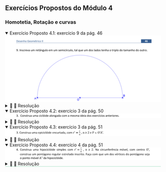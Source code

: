 <link rel="stylesheet" href="../../imagens/style.css">

<script type="text/x-mathjax-config">
  MathJax.Hub.Config({
    showProcessingMessages: false,
    tex2jax: { inlineMath: [['$','$'],['\\(','\\)']] }
  });
</script>
<script type="text/javascript" src="https://cdn.mathjax.org/mathjax/latest/MathJax.js?config=TeX-MML-AM_HTMLorMML"></script>

<h2 id="inicio">Exercícios Propostos do Módulo 4</h2>
<h3>Homotetia, Rotação e curvas</h3> 
  <details open><summary>Exercício Proposto 4.1: exercício 9 da pág. 46</summary>
  <img src="../../modulo4/apostila_nova_2022b-46.png" />
  <div class="combo"><details class="sub"><summary>&#x1f4cf; &#x1f4d0; Resolução</summary>
	<p>Usaremos a Homotetia para construir um retângulo inscrito no semicírculo dado.</p>
	  <ul class="slider">
		  <li>
			   <input type="radio" id="001p" name="sl">
			   <label for="001p"></label>
			   <img src="46_01_01.png"/>
			   <figcaption>Vamos iniciar encontrando o segmento <b>O3 = 3&middot;O1</b> e a reta perpendicular ao diâmetro que passa pelo centro <b>O</b>.</figcaption>
		   </li>
		   <li>
			   <input type="radio" id="002p" name="sl">
			   <label for="002p"></label>
			   <img src="46_01_02.png"/>
			   <figcaption>Defina o segmento <b>O2 = 2&middot;O1</b>. Desta forma, temos o retângulo semelhante à solução inscrita que vamos construir: <b>O2X'3</b>.</figcaption>
		   </li>
		   <li>
			   <input type="radio" id="003p" name="sl">
			   <label for="003p"></label>
			   <img src="46_01_03.png"/>
			   <figcaption>Usando o centro de homotetia <b>H &equiv; O</b>, defina o ponto <b>X</b> no arco do semicírculo.</figcaption>
		   </li>
		   <li>
			   <input type="radio" id="004p" name="sl">
			   <label for="004p"></label>
			   <img src="46_01_04.png"/>
			   <figcaption>Construa o segmento <b>XY // O2</b>...</figcaption>
		   </li>
		   <li>
			   <input type="radio" id="005p" name="sl">
			   <label for="005p"></label>
			   <img src="46_01_05.png"/>
			   <figcaption>... <b>XW // AB</b>...</figcaption>
		   </li>
		   <li>
			   <input type="radio" id="006p" name="sl">
			   <label for="006p"></label>
			   <img src="46_01_06.png"/>
			   <figcaption>... e <b>WZ // O2</b>. Desta forma, o retângulo <b>XYZW</b> fica inscrito no semicírculo, com o lado <b>YZ = 3&middot;XY</b>.</figcaption>
		   </li>
		</ul>
		<img src="46_01_00.png" class="fundo"/>
  </details></div></details>
  <details open><summary>Exercício Proposto 4.2: exercício 3 da pág. 50</summary>
  <img src="../../modulo4/apostila_nova_2022b-50b.png" />
  <div class="combo"><details class="sub"><summary>&#x1f4cf; &#x1f4d0; Resolução</summary>
	<p>Vamos construir uma ciclóide alongada usando uma rotação.</p>
	  <ul class="slider">
		  <li>
			   <input type="radio" id="010p" name="sl">
			   <label for="010p"></label>
			   <img src="50_03_01.png"/>
			   <figcaption>Construa uma circunferência de centro <b>O</b> e raio <b>OA</b>. Trace a reta <b>r</b> tangente a esta circunferência pelo ponto <b>A</b>.</figcaption>
		   </li>
		   <li>
			   <input type="radio" id="011p" name="sl">
			   <label for="011p"></label>
			   <img src="50_03_02.png"/>
			   <figcaption>Usando um ponto qualquer <b>A' &isin; r</b>, construa a circunferência com raio <b>O'A' = OA</b> tangente à reta <b>r</b>. Defina os pontos <b>P</b> e <b>P'</b> pertencentes aos prolongamentos dos raios <b>OA</b> e <b>O'A'</b>.</figcaption>
		   </li>
		   <li>
			   <input type="radio" id="012p" name="sl">
			   <label for="012p"></label>
			   <img src="50_03_03.png"/>
			   <figcaption>Defina o ângulo $\mathsf{ \alpha = { {AA'} \over {OA} } }$ .</figcaption>
		   </li>
		   <li>
			   <input type="radio" id="013p" name="sl">
			   <label for="013p"></label>
			   <img src="50_03_04.png"/>
			   <figcaption>Defina a rotação do ponto <b>P'</b> feita por meio do ângulo de amplitude fixa <b>&alpha;</b> e vértice <b>O'</b></figcaption>
		   </li>
		   <li>
			   <input type="radio" id="014p" name="sl">
			   <label for="014p"></label>
			   <img src="50_03_05.png"/>
			   <figcaption>A ciclóide alongada é o lugar geométrico da extremidade do ângulo <b>&alpha;</b>, ou seja, do ponto <b>P''</b>, em relação ao ponto <b>A'</b>.</figcaption>
		   </li>
		</ul>
		<img src="50_03_00.png" class="fundo"/>
  </details></div></details>
  <details open><summary>Exercício Proposto 4.3: exercício 3 da pág. 51</summary>
  <img src="../../modulo4/apostila_nova_2022b-51b.png" />
  <div class="combo"><details class="sub"><summary>&#x1f4cf; &#x1f4d0; Resolução</summary>
	<p>Vamos construir uma epiciclóide encurtada usando rotações.</p>
	  <ul class="slider">
		  <li>
			   <input type="radio" id="015p" name="sl">
			   <label for="015p"></label>
			   <img src="51_03_01.png"/>
			   <figcaption>Começamos definindo um ângulo central qualquer <b>AÔA' = &alpha;</b> na circunferência de centro <b>O</b> e raio <b>OA = r</b>.</figcaption>
		   </li>
		   <li>
			   <input type="radio" id="016p" name="sl">
			   <label for="016p"></label>
			   <img src="51_03_02.png"/>
			   <figcaption>Defina o número <b>n &ge; 2</b> e a circunferência de centro <b>O'</b>, tangente à circunferência de centro <b>O</b> no ponto <b>A'</b>. O raio da circunferência de centro <b>O'</b> mede $\mathsf{ r' = { {r} \over {n} } = { {OA} \over {n} } }$.</figcaption>
		   </li>
		   <li>
			   <input type="radio" id="017p" name="sl">
			   <label for="017p"></label>
			   <img src="51_03_03.png"/>
			   <figcaption>Na epiciclóide encurtada, a trajetória será de um ponto <b>P</b> pertencente ao raio <b>O'A'</b>.</figcaption>
		   </li>
		   <li>
			   <input type="radio" id="018p" name="sl">
			   <label for="018p"></label>
			   <img src="51_03_04.png"/>
			   <figcaption>O ângulo correspondente da circunferência menor mede $\mathsf{ \beta = { {\alpha \cdot r} \over {O'A'} } }$.</figcaption>
		   </li>
		   <li>
			   <input type="radio" id="019p" name="sl">
			   <label for="019p"></label>
			   <img src="51_03_05.png"/>
			   <figcaption>Defina o ângulo central com medida paramétrica <b>PO'P'' = &beta;</b> na circunferência menor.</figcaption>
		   </li>
		   <li>
			   <input type="radio" id="020p" name="sl">
			   <label for="020p"></label>
			   <img src="51_03_06.png"/>
			   <figcaption>A epiciclóide encurtada é o lugar geométrico da extremidade do ângulo <b>&beta;</b>, ou seja, do ponto <b>P''</b>, em relação ao ponto <b>A'</b>.</figcaption>
		   </li>
		</ul>
		<img src="51_03_00.png" class="fundo"/>
  </details></div></details>
  <details open style="border-bottom: 1px solid #a2dec0;"><summary>Exercício Proposto 4.4: exercício 4 da pág. 51</summary>
  <img src="../../modulo4/apostila_nova_2022b-51g.png" />
  <div class="combo"><details class="sub"><summary>&#x1f4cf; &#x1f4d0; Resolução</summary>
	<p>Vamos construir uma hipociclóide usando rotações, com um pentágono regular estrelado giratório.</p>
	  <ul class="slider">
		  <li>
			   <input type="radio" id="021p" name="sl">
			   <label for="021p"></label>
			   <img src="51_09_01.png"/>
			   <figcaption>Usando os elementos mostrados nos dois exemplos anteriores, construa uma hipociclóide simples usando o ângulo central com medida <b>&beta;</b> na circunferência menor.</figcaption>
		   </li>
		   <li>
			   <input type="radio" id="022p" name="sl">
			   <label for="022p"></label>
			   <img src="51_09_02.png"/>
			   <figcaption>Defina o ângulo central do pentágono a partir da extremidade móvel <b>A''</b> da circunferência de centro <b>O'</b>.</figcaption>
		   </li>
		   <li>
			   <input type="radio" id="023p" name="sl">
			   <label for="023p"></label>
			   <img src="51_09_03.png"/>
			   <figcaption>Construa os outros vértices e os lados do pentágono regular estrelado.</figcaption>
		   </li>
		   <li>
			   <input type="radio" id="024p" name="sl">
			   <label for="024p"></label>
			   <img src="51_09_04.png"/>
			   <figcaption>Ao movimentar a circunferência, os vértices e lados do pentágono movimentam-se junto. Experimente definir os lugares geométricos dos vértices do pentágono em relação ao ponto <b>A'</b>.</figcaption>
		   </li>
		</ul>
		<img src="51_09_00.png" class="fundo"/>
  </details></div></details>



